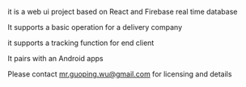 it is a web ui project based on React and Firebase real time database

It supports a basic operation for a delivery company

it supports a tracking function for end client

It pairs with an Android apps
 
Please contact mr.guoping.wu@gmail.com for licensing and details 